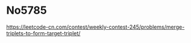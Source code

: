 # No5785

https://leetcode-cn.com/contest/weekly-contest-245/problems/merge-triplets-to-form-target-triplet/
